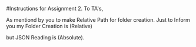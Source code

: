 #Instructions for Assignment 2.
To TA's,

  As mentiond by you to make Relative Path for folder creation. Just to Inform you my Folder Creation is (Relative) 
  
  
  but JSON Reading is (Absolute).

